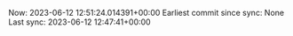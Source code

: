 Now: 2023-06-12 12:51:24.014391+00:00 Earliest commit since sync: None Last sync: 2023-06-12 12:47:41+00:00
